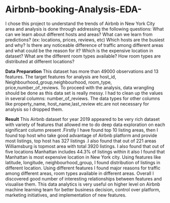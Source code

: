 # Airbnb-booking-Analysis-EDA- 
I chose this project to understand the trends of Airbnb in New York City area and analysis is done through addressing the following questions:
 What can we learn about different hosts and areas?
 What can we learn from predictions? (ex: locations, prices, reviews, etc)
 Which hosts are the busiest and why?
 Is there any noticeable difference of traffic among different areas and what could be the reason for it? 
 Which is the expensive location in dataset?
 What are the different room types available?
 How room types are distributed at different locations?
 
 
 **Data Preparation**
This dataset has more than 49000 observations and 13 features. The target features for analysis are   host_id, Neighbourhood_group,neighbourhood, room_type, price,number_of_reviews. To proceed with the analysis, data wrangling should be done as this data set is really messy.
I had to clean up the values in several columns: number_of_reviews.
The data types for other columns like property_name, host_name,last_review etc.are not necessary for analysis so I dropped them.


**Result**
This Airbnb dataset for year 2019 appeared to be very rich dataset with variety of features that allowed me to do deep data exploration on each significant column present .Firstly I have found top 10 listing areas, then I found top host who take good advantage of Airbnb platform and provide most listings, top host has 327 listings .I also found that out of 221 areas Williamsburg is topmost area with total 3920 listings. I also found that out of five locations Manhattan includes 44.3% of listings within it also I found that Manhattan is most expensive location in New York city. Using features like latitude, longitude, neighbourhood_group, I found distribution of listings in different location. Using different features I found major reasons for traffic among different areas, room types available in different areas. Overall I discovered good number of interesting relationships between features and visualise them. This data analytics is very useful on higher level on Airbnb machine learning team for better business decision, control over platform, marketing initiatives, and implementation of new features.
